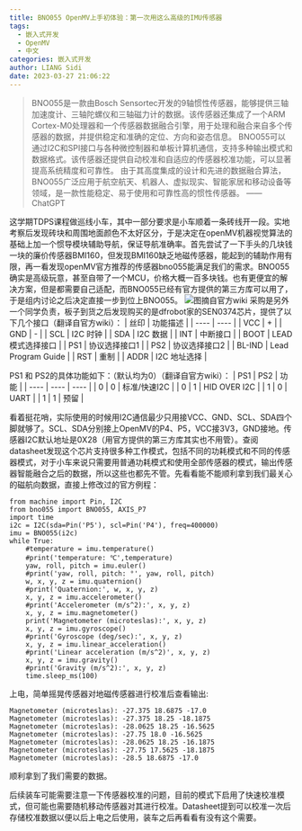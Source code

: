 ```yaml
---
title: BNO055 OpenMV上手初体验：第一次用这么高级的IMU传感器
tags:
  - 嵌入式开发
  - OpenMV
  - 中文
categories: 嵌入式开发
author: LIANG Sidi
date: 2023-03-27 21:06:22
---
```



> BNO055是一款由Bosch Sensortec开发的9轴惯性传感器，能够提供三轴加速度计、三轴陀螺仪和三轴磁力计的数据。该传感器还集成了一个ARM Cortex-M0处理器和一个传感器数据融合引擎，用于处理和融合来自多个传感器的数据，并提供稳定和准确的定位、方向和姿态信息。
BNO055可以通过I2C和SPI接口与各种微控制器和单板计算机通信，支持多种输出模式和数据格式。该传感器还提供自动校准和自适应的传感器校准功能，可以显著提高系统精度和可靠性。
由于其高度集成的设计和先进的数据融合算法，BNO055广泛应用于航空航天、机器人、虚拟现实、智能家居和移动设备等领域，是一款性能稳定、易于使用和可靠性高的惯性传感器。
—— ChatGPT

这学期TDPS课程做巡线小车，其中一部分要求是小车顺着一条砖线开一段。实地考察后发现砖块和周围地面颜色不太好区分，于是决定在openMV机器视觉算法的基础上加一个惯导模块辅助导航，保证导航准确率。首先尝试了一下手头的几块钱一块的廉价传感器BMI160，但发现BMI160缺乏地磁传感器，能起到的辅助作用有限，再一看发现openMV官方推荐的传感器bno055能满足我们的需求。BNO055确实是高级玩意，甚至自带了一个MCU，价格大概一百多块钱。也有更便宜的解决方案，但是都需要自己适配，而BNO055已经有官方提供的第三方库可以用了，于是组内讨论之后决定直接一步到位上BNO055。
![图摘自官方wiki](SEN0374.jpg)
采购是另外一个同学负责，板子到货之后发现购买的是dfrobot家的SEN0374芯片，提供了以下几个接口（翻译自官方wiki）：
|  丝印  | 功能描述 |
| ---- | ---- |
| VCC | + |
| GND | - |
| SCL | I2C 时钟 |
| SDA | I2C 数据 |
| INT | 中断接口 |
| BOOT | LEAD模式选择接口 |
| PS1 | 协议选择接口1 |
| PS2 | 协议选择接口2 |
| BL-IND | Lead Program Guide |
| RST | 重制 |
| ADDR | I2C 地址选择 |

PS1 和 PS2的具体功能如下：（默认均为0）（翻译自官方wiki）：
| PS1 | PS2 | 功能 |
| ---- | ---- | ---- |
| 0 | 0 | 标准/快速I2C |
| 0 | 1 | HID OVER I2C |
| 1 | 0 | UART |
| 1 | 1 | 预留 |


看着挺花哨，实际使用的时候用I2C通信最少只用接VCC、GND、SCL、SDA四个脚就够了。SCL、SDA分别接上OpenMV的P4、P5，VCC接3V3，GND接地。传感器I2C默认地址是0X28（用官方提供的第三方库其实也不用管）。查阅datasheet发现这个芯片支持很多种工作模式，包括不同的功耗模式和不同的传感器模式，对于小车来说只需要用普通功耗模式和使用全部传感器的模式，输出传感器智能融合之后的数据，所以这些也都先不管。先看看能不能顺利拿到我们最关心的磁航向数据，直接上修改过的官方例程：
```
from machine import Pin, I2C
from bno055 import BNO055, AXIS_P7
import time
i2c = I2C(sda=Pin('P5'), scl=Pin('P4'), freq=400000)
imu = BNO055(i2c)
while True:
    #temperature = imu.temperature()
    #print('temperature: ℃',temperature)
    yaw, roll, pitch = imu.euler()
    #print('yaw, roll, pitch: °', yaw, roll, pitch)
    w, x, y, z = imu.quaternion()
    #print('Quaternion:', w, x, y, z)
    x, y, z = imu.accelerometer()
    #print('Accelerometer (m/s^2):', x, y, z)
    x, y, z = imu.magnetometer()
    print('Magnetometer (microteslas):', x, y, z)
    x, y, z = imu.gyroscope()
    #print('Gyroscope (deg/sec):', x, y, z)
    x, y, z = imu.linear_acceleration()
    #print('Linear acceleration (m/s^2)', x, y, z)
    x, y, z = imu.gravity()
    #print('Gravity (m/s^2):', x, y, z)
    time.sleep_ms(100)

```
上电，简单摇晃传感器对地磁传感器进行校准后查看输出:
```
Magnetometer (microteslas): -27.375 18.6875 -17.0
Magnetometer (microteslas): -27.375 18.25 -18.1875
Magnetometer (microteslas): -28.0625 18.25 -16.5625
Magnetometer (microteslas): -27.75 18.0 -16.5625
Magnetometer (microteslas): -28.0625 18.25 -16.1875
Magnetometer (microteslas): -27.75 17.5625 -18.1875
Magnetometer (microteslas): -28.5 18.6875 -17.0
```
顺利拿到了我们需要的数据。

后续装车可能需要注意一下传感器校准的问题，目前的模式下启用了快速校准模式，但可能也需要随机移动传感器对其进行校准。Datasheet提到可以校准一次后存储校准数据以便以后上电之后使用，装车之后再看看有没有这个需要。
